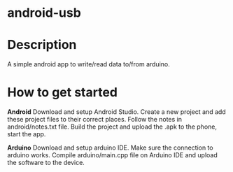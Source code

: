 # android-usb

# Description
A simple android app to write/read data to/from arduino.

# How to get started
**Android**
Download and setup Android Studio. Create a new project and add these project files to their correct places.
Follow the notes in android/notes.txt file.
Build the project and upload the .apk to the phone, start the app.

**Arduino**
Download and setup arduino IDE. Make sure the connection to arduino works. Compile arduino/main.cpp file on Arduino IDE
and upload the software to the device.
